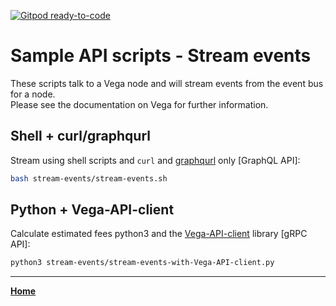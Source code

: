 [![Gitpod ready-to-code](https://img.shields.io/badge/Gitpod-ready--to--code-blue?logo=gitpod)](https://gitpod.io/#https://github.com/vegaprotocol/sample-api-scripts)

# Sample API scripts - Stream events

These scripts talk to a Vega node and will stream events from the event bus for a node.  
Please see the documentation on Vega for further information.

## Shell + curl/graphqurl

Stream using shell scripts and `curl` and [graphqurl](https://github.com/hasura/graphqurl) only [GraphQL API]:

```bash
bash stream-events/stream-events.sh
```

## Python + Vega-API-client

Calculate estimated fees python3 and the [Vega-API-client](https://pypi.org/project/Vega-API-client/) library [gRPC API]:

```bash
python3 stream-events/stream-events-with-Vega-API-client.py
```

---

**[Home](../README.md)**
 
